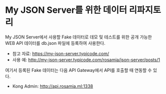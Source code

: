 # My JSON Server를 위한 데이터 리파지토리
My JSON Server에서 사용할 Fake 데이터로 데모 및 테스트를 위한 공개 가능한 WEB API 데이터를 db.json 파일에 등록하여 사용한다.

- 참고 자료: https://my-json-server.typicode.com/
- 사용 예: http://my-json-server.typicode.com/rosamia/json-server/posts/1

여기서 등록된 Fake 데이터는 다음 API Gateway에서 API를 호출할 때 연동할 수 있다.

- Kong Admin: http://api.rosamia.ml:1338
